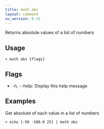 ```yaml
---
title: math abs
layout: command
nu_version: 0.32
---
```

Returns absolute values of a list of numbers

## Usage
```shell
> math abs {flags} 
 ```

## Flags
* -h, --help: Display this help message

## Examples
  Get absolute of each value in a list of numbers
```shell
> echo [-50 -100.0 25] | math abs
 ```

